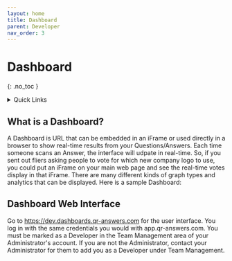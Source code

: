 ```yaml
---
layout: home
title: Dashboard
parent: Developer
nav_order: 3
---
```


<div class="sticky-gotop">
<span class="inline-icon"><i class="fa-solid fa-arrow-up"></i></span>
</div>

# Dashboard
{: .no_toc }

<div class="sticky-gotop">
<span class="inline-icon"><i class="fa-solid fa-arrow-up"></i></span>
</div>
<div class="sticky-right">
<details markdown="block">
  <summary>
    Quick Links
  </summary>
  {: .text-delta }
- Quick Links
{: toc}
</details>
</div>

## What is a Dashboard?

A Dashboard is URL that can be embedded in an iFrame or used directly in a browser to show real-time results from your Questions/Answers.  Each time someone scans an Answer, the interface will udpate in real-time.  So, if you sent out fliers asking people to vote for which new company logo to use, you could put an iFrame on your main web page and see the real-time votes display in that iFrame.  There are many different kinds of graph types and analytics that can be displayed.  Here is a sample Dashboard:



## Dashboard Web Interface

Go to https://dev.dashboards.qr-answers.com for the user interface.  You log in with the same credentials you would with app.qr-answers.com.   You must be marked as a Developer in the Team Management area of your Administrator's account.  If you are not the Administrator, contact your Administrator for them to add you as a Developer under Team Management.

